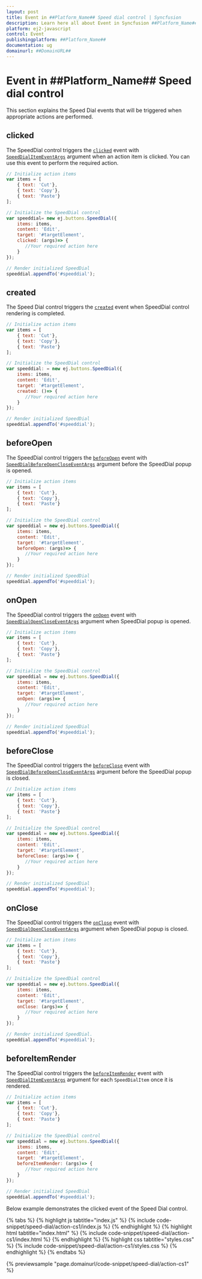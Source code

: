 ```yaml
---
layout: post
title: Event in ##Platform_Name## Speed dial control | Syncfusion
description: Learn here all about Event in Syncfusion ##Platform_Name## Speed dial control of Syncfusion Essential JS 2 and more.
platform: ej2-javascript
control: Event 
publishingplatform: ##Platform_Name##
documentation: ug
domainurl: ##DomainURL##
---
```


# Event in ##Platform_Name## Speed dial control

This section explains the Speed Dial events that will be triggered when appropriate actions are performed.

## clicked

The SpeedDial control triggers the [`clicked`](../api/speed-dial#clicked) event with [`SpeedDialItemEventArgs`](../api/speed-dial/speedDialItemEventArgs/) argument when an action item is clicked. You can use this event to perform the required action.

```js
// Initialize action items
var items = [
    { text: 'Cut'},
    { text: 'Copy'},
    { text: 'Paste'}
];

// Initialize the SpeedDial control
var speeddial= new ej.buttons.SpeedDial({
    items: items,
    content: 'Edit',
    target: '#targetElement',
    clicked: (args)=> {
       //Your required action here
    }
});

// Render initialized SpeedDial
speeddial.appendTo('#speeddial');
```

## created

The Speed Dial control triggers the [`created`](../api/speed-dial#created) event when SpeedDial control rendering is completed.

```js
// Initialize action items
var items = [
    { text: 'Cut'},
    { text: 'Copy'},
    { text: 'Paste'}
];

// Initialize the SpeedDial control
var speeddial: = new ej.buttons.SpeedDial({
    items: items,
    content: 'Edit',
    target: '#targetElement',
    created: ()=> {
       //Your required action here
    }
});

// Render initialized SpeedDial
speeddial.appendTo('#speeddial');
```

## beforeOpen

The SpeedDial control triggers the [`beforeOpen`](../api/speed-dial#beforeopen) event with [`SpeedDialBeforeOpenCloseEventArgs`](../api/speed-dial/speedDialBeforeOpenCloseEventArgs/) argument before the SpeedDial popup is opened.

```js
// Initialize action items
var items = [
    { text: 'Cut'},
    { text: 'Copy'},
    { text: 'Paste'}
];

// Initialize the SpeedDial control
var speeddial = new ej.buttons.SpeedDial({
    items: items,
    content: 'Edit',
    target: '#targetElement',
    beforeOpen: (args)=> {
       //Your required action here
    }
});

// Render initialized SpeedDial
speeddial.appendTo('#speeddial');
```

## onOpen

The SpeedDial control triggers the [`onOpen`](../api/speed-dial#onopen) event with [`SpeedDialOpenCloseEventArgs`](../api/speed-dial/speedDialOpenCloseEventArgs/) argument when SpeedDial popup is opened.

```js
// Initialize action items
var items = [
    { text: 'Cut'},
    { text: 'Copy'},
    { text: 'Paste'}
];

// Initialize the SpeedDial control
var speeddial = new ej.buttons.SpeedDial({
    items: items,
    content: 'Edit',
    target: '#targetElement',
    onOpen: (args)=> {
       //Your required action here
    }
});

// Render initialized SpeedDial
speeddial.appendTo('#speeddial');
```

## beforeClose

The SpeedDial control triggers the [`beforeClose`](../api/speed-dial#beforeclose) event with [`SpeedDialBeforeOpenCloseEventArgs`](../api/speed-dial/speedDialBeforeOpenCloseEventArgs/) argument before the SpeedDial popup is closed.

```js
// Initialize action items
var items = [
    { text: 'Cut'},
    { text: 'Copy'},
    { text: 'Paste'}
];

// Initialize the SpeedDial control
var speeddial = new ej.buttons.SpeedDial({
    items: items,
    content: 'Edit',
    target: '#targetElement',
    beforeClose: (args)=> {
       //Your required action here
    }
});

// Render initialized SpeedDial
speeddial.appendTo('#speeddial');
```

## onClose

The SpeedDial control triggers the [`onClose`](../api/speed-dial#onclose) event with [`SpeedDialOpenCloseEventArgs`](../api/speed-dial/speedDialOpenCloseEventArgs/) argument when SpeedDial popup is closed.

```js
// Initialize action items
var items = [
    { text: 'Cut'},
    { text: 'Copy'},
    { text: 'Paste'}
];

// Initialize the SpeedDial control
var speeddial = new ej.buttons.SpeedDial({
    items: items,
    content: 'Edit',
    target: '#targetElement',
    onClose: (args)=> {
       //Your required action here
    }
});

// Render initialized SpeedDial.
speeddial.appendTo('#speeddial');
```

## beforeItemRender

The SpeedDial control triggers the [`beforeItemRender`](../api/speed-dial#beforeitemrender) event with [`SpeedDialItemEventArgs`](../api/speed-dial/speedDialItemEventArgs/) argument for each `SpeedDialItem` once it is rendered.

```js
// Initialize action items
var items = [
    { text: 'Cut'},
    { text: 'Copy'},
    { text: 'Paste'}
];

// Initialize the SpeedDial control
var speeddial = new ej.buttons.SpeedDial({
    items: items,
    content: 'Edit',
    target: '#targetElement',
    beforeItemRender: (args)=> {
       //Your required action here
    }
});

// Render initialized SpeedDial
speeddial.appendTo('#speeddial');
```

Below example demonstrates the clicked event of the Speed Dial control.

{% tabs %}
{% highlight js tabtitle="index.js" %}
{% include code-snippet/speed-dial/action-cs1/index.js %}
{% endhighlight %}
{% highlight html tabtitle="index.html" %}
{% include code-snippet/speed-dial/action-cs1/index.html %}
{% endhighlight %}
{% highlight css tabtitle="styles.css" %}
{% include code-snippet/speed-dial/action-cs1/styles.css %}
{% endhighlight %}
{% endtabs %}
        
{% previewsample "page.domainurl/code-snippet/speed-dial/action-cs1" %}
